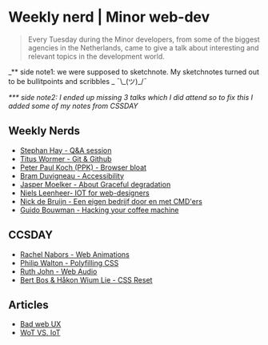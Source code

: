 # Weekly nerd \| Minor web-dev

> Every Tuesday during the Minor developers, from some of the biggest agencies in the Netherlands, came to give a talk about interesting and relevant topics in the development world.

_\*\* side note1: we were supposed to sketchnote. My sketchnotes turned out to be bullitpoints and scribbles _ ¯\\\_\(ツ\)\_/¯

_\*\*\* side note2: I ended up missing 3 talks which I did attend so to fix this I added some of my notes from CSSDAY_

## Weekly Nerds

* [Stephan Hay - Q&A session](WN|7-2-17.html)
* [Titus Wormer - Git & Github](WN|21-2-17.html)
* [Peter Paul Koch (PPK) - Browser bloat](WN|28-2-17.html)
* [Bram Duvigneau - Accessibility](WN|28-3-17.html)
* [Jasper Moelker - About Graceful degradation](WN|4-4-17.html)
* [Niels Leenheer- IOT for web-designers](WN|11-4-17.html)
* [Nick de Bruijn - Een eigen bedrijf door en met CMD'ers](WN|16-5-17.html)
* [Guido Bouwman - Hacking your coffee machine](WN|23-5-17.html)

## CCSDAY

* [Rachel Nabors - Web Animations](CSSDAY|web-animations.html)
* [Philip Walton - Polyfilling CSS](CSSDAY|polyfilling-CSS.html)
* [Ruth John - Web Audio](CSSDAY|web-audio.html)
* [Bert Bos & Håkon Wium Lie - CSS Reset](CSSDAY|CSS-reset.html)

## Articles

* [Bad web UX](bad-web-ux.html)
* [WoT VS. IoT](wot-vs-iot.html)
